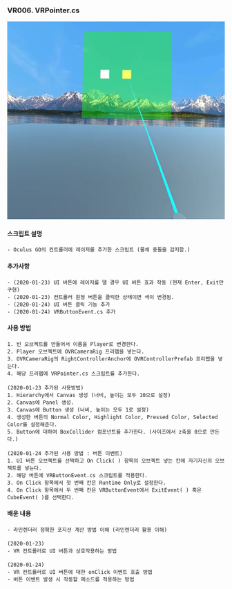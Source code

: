 ### VR006. VRPointer.cs

![ButtonTest](./buttonTest.PNG)


#### 스크립트 설명
	- Oculus GO의 컨트롤러에 레이저를 추가한 스크립트 (물체 충돌을 감지함.)


#### 추가사항
	- (2020-01-23) UI 버튼에 레이저를 댈 경우 UI 버튼 효과 작동 (현재 Enter, Exit만 구현)
	- (2020-01-23) 컨트롤러 원형 버튼을 클릭한 상태이면 색이 변경됨.
	- (2020-01-24) UI 버튼 클릭 기능 추가
	- (2020-01-24) VRButtonEvent.cs 추가


#### 사용 방법
	1. 빈 오브젝트를 만들어서 이름을 Player로 변경한다. 
	2. Player 오브젝트에 OVRCameraRig 프리팹을 넣는다.
	3. OVRCameraRig의 RightControllerAnchor에 OVRControllerPrefab 프리팹을 넣는다.
	4. 해당 프리펩에 VRPointer.cs 스크립트를 추가한다.

	(2020-01-23 추가된 사용방법)
	1. Hierarchy에서 Canvas 생성 (너비, 높이는 모두 10으로 설정)
	2. Canvas에 Panel 생성.
	3. Canvas에 Button 생성 (너비, 높이는 모두 1로 설정)
	4. 생성한 버튼의 Normal Color, Highlight Color, Pressed Color, Selected Color를 설정해준다.
	5. Button에 대하여 BoxCollider 컴포넌트를 추가한다. (사이즈에서 z축을 0으로 만든다.)

	(2020-01-24 추가된 사용 방법 : 버튼 이벤트)
	1. UI 버튼 오브젝트를 선택하고 On Click( ) 항목의 오브젝트 넣는 칸에 자기자신의 오브젝트를 넣는다.
	2. 해당 버튼에 VRButtonEvent.cs 스크립트를 적용한다.
	3. On Click 항목에서 첫 번째 칸은 Runtime Only로 설정한다.
	4. On Click 항목에서 두 번째 칸은 VRButtonEvent에서 ExitEvent( ) 혹은 CubeEvent( )를 선택한다.



#### 배운 내용
	- 라인렌더러 정확한 포지션 계산 방법 이해 (라인렌더러 활용 이해)

	(2020-01-23)
	- VR 컨트롤러로 UI 버튼과 상호작용하는 방법

	(2020-01-24)
	- VR 컨트롤러로 UI 버튼에 대한 onClick 이벤트 호출 방법
	- 버튼 이벤트 발생 시 작동할 메소드를 적용하는 방법